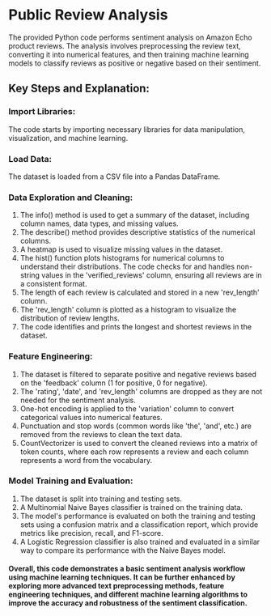 # Public Review Analysis
The provided Python code performs sentiment analysis on Amazon Echo product reviews. The analysis involves preprocessing the review text, converting it into numerical features, and then training machine learning models to classify reviews as positive or negative based on their sentiment.
## Key Steps and Explanation:
### Import Libraries: 
The code starts by importing necessary libraries for data manipulation, visualization, and machine learning.
### Load Data:
The dataset is loaded from a CSV file into a Pandas DataFrame.
### Data Exploration and Cleaning:
1) The info() method is used to get a summary of the dataset, including column names, data types, and missing values.
2) The describe() method provides descriptive statistics of the numerical columns.
3) A heatmap is used to visualize missing values in the dataset.
4) The hist() function plots histograms for numerical columns to understand their distributions.
The code checks for and handles non-string values in the 'verified_reviews' column, ensuring all reviews are in a consistent format.
5) The length of each review is calculated and stored in a new 'rev_length' column.
6) The 'rev_length' column is plotted as a histogram to visualize the distribution of review lengths.
7) The code identifies and prints the longest and shortest reviews in the dataset.

### Feature Engineering:
1) The dataset is filtered to separate positive and negative reviews based on the 'feedback' column (1 for positive, 0 for negative).
2) The 'rating', 'date', and 'rev_length' columns are dropped as they are not needed for the sentiment analysis.
3) One-hot encoding is applied to the 'variation' column to convert categorical values into numerical features.
4) Punctuation and stop words (common words like 'the', 'and', etc.) are removed from the reviews to clean the text data.
5) CountVectorizer is used to convert the cleaned reviews into a matrix of token counts, where each row represents a review and each column represents a word from the vocabulary.

### Model Training and Evaluation:
1) The dataset is split into training and testing sets.
2) A Multinomial Naive Bayes classifier is trained on the training data.
3) The model's performance is evaluated on both the training and testing sets using a confusion matrix and a classification report, which provide metrics like precision, recall, and F1-score.
4) A Logistic Regression classifier is also trained and evaluated in a similar way to compare its performance with the Naive Bayes model.

#### Overall, this code demonstrates a basic sentiment analysis workflow using machine learning techniques. It can be further enhanced by exploring more advanced text preprocessing methods, feature engineering techniques, and different machine learning algorithms to improve the accuracy and robustness of the sentiment classification.
